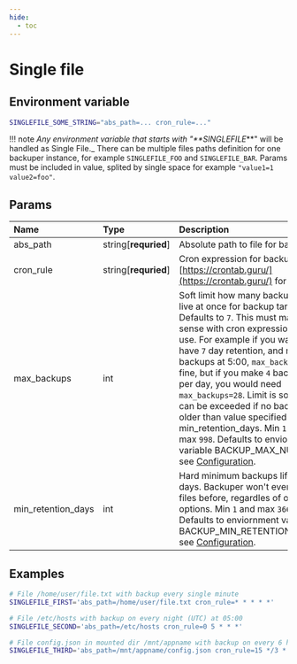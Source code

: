 ```yaml
---
hide:
  - toc
---
```


# Single file

## Environment variable

```bash
SINGLEFILE_SOME_STRING="abs_path=... cron_rule=..."
```

!!! note
    _Any environment variable that starts with "**SINGLEFILE_**" will be handled as Single File._ There can be multiple files paths definition for one backuper instance, for example `SINGLEFILE_FOO` and `SINGLEFILE_BAR`. Params must be included in value, splited by single space for example `"value1=1 value2=foo"`.

## Params

| Name               | Type                 | Description                                                                                                                                                                                                                                                                                                                                                                                                                                                                                                                                 | Default                   |
| :----------------- | :------------------- | :------------------------------------------------------------------------------------------------------------------------------------------------------------------------------------------------------------------------------------------------------------------------------------------------------------------------------------------------------------------------------------------------------------------------------------------------------------------------------------------------------------------------------------------ | :------------------------ |
| abs_path           | string[**requried**] | Absolute path to file for backup.                                                                                                                                                                                                                                                                                                                                                                                                                                                                                                           | -                         |
| cron_rule          | string[**requried**] | Cron expression for backups, see [https://crontab.guru/](https://crontab.guru/) for help.                                                                                                                                                                                                                                                                                                                                                                                                                                                   | -                         |
| max_backups        | int                  | Soft limit how many backups can live at once for backup target. Defaults to `7`. This must makes sense with cron expression you use. For example if you want to have `7` day retention, and make backups at 5:00, `max_backups=7` is fine, but if you make `4` backups per day, you would need `max_backups=28`. Limit is soft and can be exceeded if no backup is older than value specified in min_retention_days. Min `1` and max `998`. Defaults to enviornment variable BACKUP_MAX_NUMBER, see [Configuration](./../configuration.md). | BACKUP_MAX_NUMBER         |
| min_retention_days | int                  | Hard minimum backups lifetime in days. Backuper won't ever delete files before, regardles of other options. Min `1` and max `36600`. Defaults to enviornment variable BACKUP_MIN_RETENTION_DAYS, see [Configuration](./../configuration.md).                                                                                                                                                                                                                                                                                                | BACKUP_MIN_RETENTION_DAYS |

## Examples

```bash
# File /home/user/file.txt with backup every single minute
SINGLEFILE_FIRST='abs_path=/home/user/file.txt cron_rule=* * * * *'

# File /etc/hosts with backup on every night (UTC) at 05:00
SINGLEFILE_SECOND='abs_path=/etc/hosts cron_rule=0 5 * * *'

# File config.json in mounted dir /mnt/appname with backup on every 6 hours at '15 with max number of backups of 20
SINGLEFILE_THIRD='abs_path=/mnt/appname/config.json cron_rule=15 */3 * * * max_backups=20'
```

<br>
<br>
